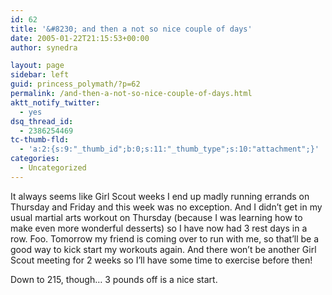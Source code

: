 ```yaml
---
id: 62
title: '&#8230; and then a not so nice couple of days'
date: 2005-01-22T21:15:53+00:00
author: synedra

layout: page
sidebar: left
guid: princess_polymath/?p=62
permalink: /and-then-a-not-so-nice-couple-of-days.html
aktt_notify_twitter:
  - yes
dsq_thread_id:
  - 2386254469
tc-thumb-fld:
  - 'a:2:{s:9:"_thumb_id";b:0;s:11:"_thumb_type";s:10:"attachment";}'
categories:
  - Uncategorized
---
```

It always seems like Girl Scout weeks I end up madly running errands on Thursday and Friday and this week was no exception. And I didn&#8217;t get in my usual martial arts workout on Thursday (because I was learning how to make even more wonderful desserts) so I have now had 3 rest days in a row. Foo. Tomorrow my friend is coming over to run with me, so that&#8217;ll be a good way to kick start my workouts again. And there won&#8217;t be another Girl Scout meeting for 2 weeks so I&#8217;ll have some time to exercise before then!
  
Down to 215, though&#8230; 3 pounds off is a nice start.